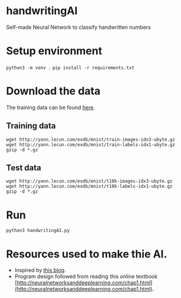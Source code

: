 # handwritingAI
Self-made Neural Network to classify handwritten numbers

# Setup environment
`python3 -m venv .`
`pip install -r requirements.txt`

# Download the data
The training data can be found [here](http://yann.lecun.com/exdb/mnist/).

## Training data
```
wget http://yann.lecun.com/exdb/mnist/train-images-idx3-ubyte.gz
wget http://yann.lecun.com/exdb/mnist/train-labels-idx1-ubyte.gz
gzip -d *.gz
```

## Test data
```
wget http://yann.lecun.com/exdb/mnist/t10k-images-idx3-ubyte.gz
wget http://yann.lecun.com/exdb/mnist/t10k-labels-idx1-ubyte.gz
gzip -d *.gz
```

# Run
`python3 handwritingAI.py`

# Resources used to make thie AI.
* Inspired by [this blog](https://towardsdatascience.com/how-to-build-your-own-neural-network-from-scratch-in-python-68998a08e4f6).
* Program design followed from reading this online textbook [http://neuralnetworksanddeeplearning.com/chap1.html](http://neuralnetworksanddeeplearning.com/chap1.html).

